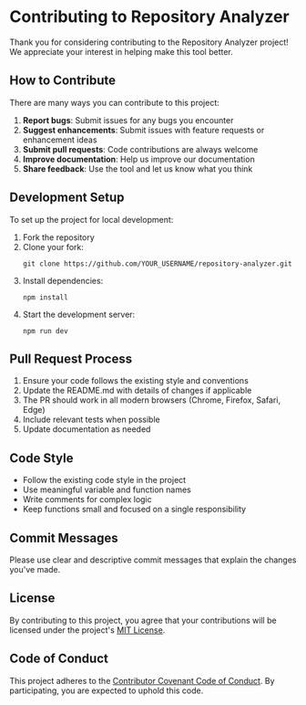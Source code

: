 # Contributing to Repository Analyzer

Thank you for considering contributing to the Repository Analyzer project! We appreciate your interest in helping make this tool better.

## How to Contribute

There are many ways you can contribute to this project:

1. **Report bugs**: Submit issues for any bugs you encounter
2. **Suggest enhancements**: Submit issues with feature requests or enhancement ideas
3. **Submit pull requests**: Code contributions are always welcome
4. **Improve documentation**: Help us improve our documentation
5. **Share feedback**: Use the tool and let us know what you think

## Development Setup

To set up the project for local development:

1. Fork the repository
2. Clone your fork:
   ```
   git clone https://github.com/YOUR_USERNAME/repository-analyzer.git
   ```
3. Install dependencies:
   ```
   npm install
   ```
4. Start the development server:
   ```
   npm run dev
   ```

## Pull Request Process

1. Ensure your code follows the existing style and conventions
2. Update the README.md with details of changes if applicable
3. The PR should work in all modern browsers (Chrome, Firefox, Safari, Edge)
4. Include relevant tests when possible
5. Update documentation as needed

## Code Style

- Follow the existing code style in the project
- Use meaningful variable and function names
- Write comments for complex logic
- Keep functions small and focused on a single responsibility

## Commit Messages

Please use clear and descriptive commit messages that explain the changes you've made.

## License

By contributing to this project, you agree that your contributions will be licensed under the project's [MIT License](LICENSE).

## Code of Conduct

This project adheres to the [Contributor Covenant Code of Conduct](CODE_OF_CONDUCT.md). By participating, you are expected to uphold this code.